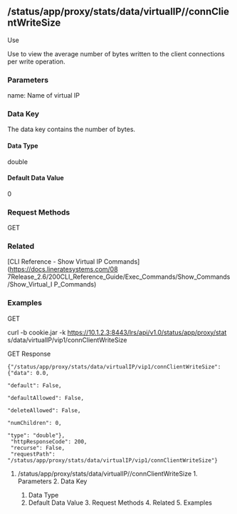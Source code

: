 ## /status/app/proxy/stats/data/virtualIP/<name>/connClientWriteSize

Use

Use to view the average number of bytes written to the client connections per
write operation.

### Parameters

name: Name of virtual IP

### Data Key

The data key contains the number of bytes.

#### Data Type

double

#### Default Data Value

0

### Request Methods

GET

### Related

[CLI Reference - Show Virtual IP Commands](https://docs.lineratesystems.com/08
7Release_2.6/200CLI_Reference_Guide/Exec_Commands/Show_Commands/Show_Virtual_I
P_Commands)

### Examples

GET

curl -b cookie.jar -k https://10.1.2.3:8443/lrs/api/v1.0/status/app/proxy/stat
s/data/virtualIP/vip1/connClientWriteSize

GET Response

    
    {"/status/app/proxy/stats/data/virtualIP/vip1/connClientWriteSize": {"data": 0.0,
                                                                            "default": False,
                                                                            "defaultAllowed": False,
                                                                            "deleteAllowed": False,
                                                                            "numChildren": 0,
                                                                            "type": "double"},
     "httpResponseCode": 200,
     "recurse": False,
     "requestPath": "/status/app/proxy/stats/data/virtualIP/vip1/connClientWriteSize"}
    

  1. /status/app/proxy/stats/data/virtualIP/<name>/connClientWriteSize
    1. Parameters
    2. Data Key
      1. Data Type
      2. Default Data Value
    3. Request Methods
    4. Related
    5. Examples

